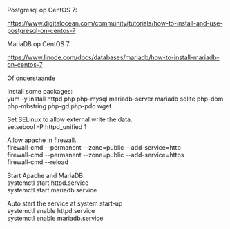Postgresql op CentOS 7:

https://www.digitalocean.com/community/tutorials/how-to-install-and-use-postgresql-on-centos-7


MariaDB op CentOS 7:

https://www.linode.com/docs/databases/mariadb/how-to-install-mariadb-on-centos-7

Of onderstaande

Install some packages:<br>
yum -y install httpd php php-mysql mariadb-server mariadb sqlite php-dom php-mbstring php-gd php-pdo wget<br>

Set SELinux to allow external write the data.<br>
setsebool -P httpd_unified 1<br>

Allow apache in firewall.<br>
firewall-cmd --permanent --zone=public --add-service=http<br>
firewall-cmd --permanent --zone=public --add-service=https<br>
firewall-cmd --reload<br>

Start Apache and MariaDB.<br>
systemctl start httpd.service<br>
systemctl start mariadb.service<br>

Auto start the service at system start-up<br>
systemctl enable httpd.service<br>
systemctl enable mariadb.service<br>


